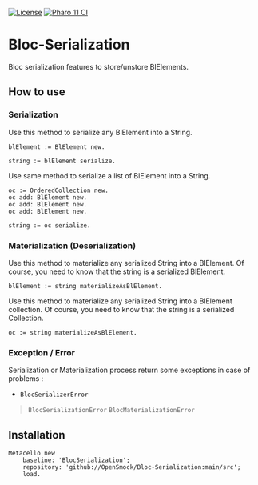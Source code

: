 [![License](https://img.shields.io/github/license/openSmock/Bloc-Serialization.svg)](./LICENSE)
[![Pharo 11 CI](https://github.com/OpenSmock/Bloc-Serialization/actions/workflows/Pharo11CI.yml/badge.svg)](https://github.com/OpenSmock/Bloc-Serialization/actions/workflows/Pharo11CI.yml)

# Bloc-Serialization

Bloc serialization features to store/unstore BlElements.

## How to use

### Serialization

Use this method to serialize any BlElement into a String.

```smalltalk
blElement := BlElement new.

string := blElement serialize.
```

Use same method to serialize a list of BlElement into a String.

```smalltalk
oc := OrderedCollection new.
oc add: BlElement new.
oc add: BlElement new.
oc add: BlElement new.

string := oc serialize.
```

### Materialization (Deserialization)

Use this method to materialize any serialized String into a BlElement.
Of course, you need to know that the string is a serialized BlElement.

```smalltalk
blElement := string materializeAsBlElement.
```

Use this method to materialize any serialized String into a BlElement collection.
Of course, you need to know that the string is a serialized Collection.

```smalltalk
oc := string materializeAsBlElement.
```

### Exception / Error

Serialization or Materialization process return some exceptions in case of problems : 
- `BlocSerializerError`
>  `BlocSerializationError`
> `BlocMaterializationError`

## Installation

```smalltalk
Metacello new
	baseline: 'BlocSerialization';
	repository: 'github://OpenSmock/Bloc-Serialization:main/src';
	load.
```
